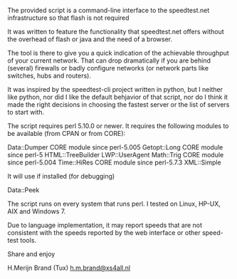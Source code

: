 The provided script is a command-line interface to the speedtest.net
infrastructure so that flash is not required

It was written to feature the functionality that speedtest.net offers
without the overhead of flash or java and the need of a browser.

The tool is there to give you a quick indication of the achievable
throughput of your current network. That can drop dramatically if
you are behind (several) firewalls or badly configure networks (or
network parts like switches, hubs and routers).

It was inspired by the speedtest-cli project written in python, but
I neither like python, nor did I like the default behjavior of
that script, nor do I think it made the right decisions in choosing
the fastest server or the list of servers to start with.

The script requires perl 5.10.0 or newer. It requires the following
modules to be available (from CPAN or from CORE):

 Data::Dumper         CORE module since perl-5.005
 Getopt::Long         CORE module since perl-5
 HTML::TreeBuilder
 LWP::UserAgent
 Math::Trig           CORE module since perl-5.004
 Time::HiRes          CORE module since perl-5.7.3
 XML::Simple

It will use if installed (for debugging)

 Data::Peek


The script runs on every system that runs perl. I tested on Linux,
HP-UX, AIX and Windows 7.

Due to language implementation, it may report speeds that are not
consistent with the speeds reported by the web interface or other
speed-test tools.

Share and enjoy

H.Merijn Brand (Tux)
h.m.brand@xs4all.nl
